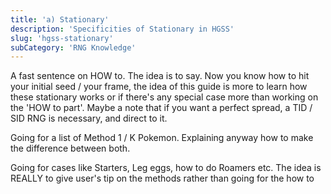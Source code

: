 ```yaml
---
title: 'a) Stationary'
description: 'Specificities of Stationary in HGSS' 
slug: 'hgss-stationary'
subCategory: 'RNG Knowledge'
---
```


A fast sentence on HOW to. The idea is to say. Now you know how to hit your initial seed / your frame, the idea of this guide is more to learn how these stationary works or if there's any special case more than working on the 'HOW to part'. Maybe a note that if you want a perfect spread, a TID / SID RNG is necessary, and direct to it.

Going for a list of Method 1 / K Pokemon.
Explaining anyway how to make the difference between both.

Going for cases like Starters, Leg eggs, how to do Roamers etc. The idea is REALLY to give user's tip on the methods rather than going for the how to
